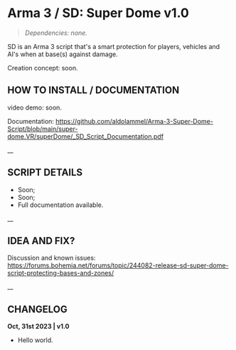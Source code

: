 # Arma 3 / SD: Super Dome v1.0
>*Dependencies: none.*

SD is an Arma 3 script that's a smart protection for players, vehicles and AI's when at base(s) against damage.

Creation concept: soon.

## HOW TO INSTALL / DOCUMENTATION

video demo: soon.

Documentation: https://github.com/aldolammel/Arma-3-Super-Dome-Script/blob/main/super-dome.VR/superDome/_SD_Script_Documentation.pdf

__

## SCRIPT DETAILS

- Soon;
- Soon;
- Full documentation available.

__

## IDEA AND FIX?

Discussion and known issues: https://forums.bohemia.net/forums/topic/244082-release-sd-super-dome-script-protecting-bases-and-zones/

__

## CHANGELOG

**Oct, 31st 2023 | v1.0**
- Hello world.
